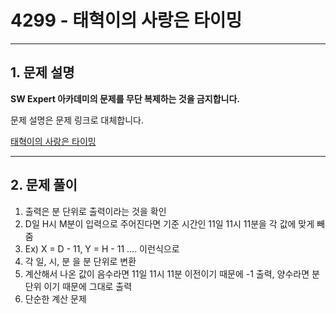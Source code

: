 # 4299 - 태혁이의 사랑은 타이밍

<hr/>

## 1. 문제 설명

**SW Expert 아카데미의 문제를 무단 복제하는 것을 금지합니다.**

문제 설명은 문제 링크로 대체합니다.

[태혁이의 사랑은 타이밍](<https://swexpertacademy.com/main/code/problem/problemDetail.do?contestProbId=AWLv6mx6htoDFAVV&categoryId=AWLv6mx6htoDFAVV&categoryType=CODE>)

------

## 2. 문제 풀이

1. 출력은 분 단위로 출력이라는 것을 확인
2. D일 H시 M분이 입력으로 주어진다면 기준 시간인 11일 11시 11분을 각 값에 맞게 빼줌
3. Ex) X = D - 11, Y = H - 11 .... 이런식으로
4. 각 일, 시, 분 을 분 단위로 변환
5. 계산해서 나온 값이 음수라면 11일 11시 11분 이전이기 때문에 -1 출력, 양수라면 분 단위 이기 때문에 그대로 출력
6. 단순한 계산 문제
